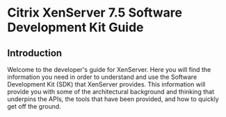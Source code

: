 # Citrix XenServer 7.5 Software Development Kit Guide

## Introduction

Welcome to the developer's guide for XenServer. Here you will find
the information you need in order to understand and use the Software
Development Kit (SDK) that XenServer provides. This information
will provide you with some of the architectural background and thinking
that underpins the APIs, the tools that have been provided, and how to
quickly get off the ground.